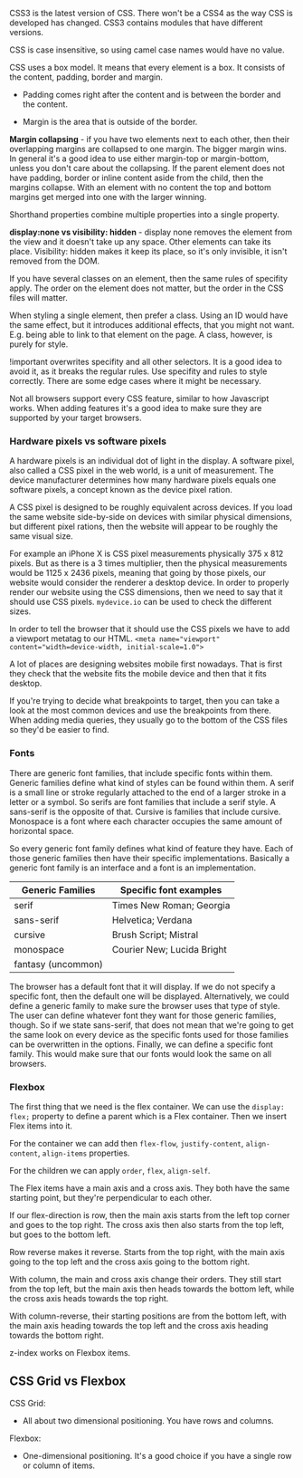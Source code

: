 CSS3 is the latest version of CSS. There won't be a CSS4 as the way CSS is developed
has changed. CSS3 contains modules that have different versions.

CSS is case insensitive, so using camel case names would have no value.

CSS uses a box model. It means that every element 
is a box. It consists of the content, padding, border
and margin.

* Padding comes right after the content and is between
the border and the content.

* Margin is the area that is outside of the border.

**Margin collapsing** - if you have two elements
next to each other, then their overlapping margins
are collapsed to one margin. The bigger margin wins.
In general it's a good idea to use either 
margin-top or margin-bottom, unless you don't care
about the collapsing. If the parent element does not
have padding, border or inline content aside from
the child, then the margins collapse. With an
element with no content the top and bottom margins
get merged into one with the larger winning.


Shorthand properties combine multiple properties
into a single property.

**display:none vs visibility: hidden** - display none removes the element from
the view and it doesn't take up any space. Other elements can take its place.
Visibility: hidden makes it keep its place, so it's only invisible, it isn't
removed from the DOM.

If you have several classes on an element, then the same
rules of specifity apply. The order on the element does not 
matter, but the order in the CSS files will matter.

When styling a single element, then prefer a class.
Using an ID would have the same effect, but it 
introduces additional effects, that you might not want.
E.g. being able to link to that element on the page.
A class, however, is purely for style.

!important overwrites specifity and all other selectors.
It is a good idea to avoid it, as it breaks the regular rules.
Use specifity and rules to style correctly. There are
some edge cases where it might be necessary.

Not all browsers support every CSS feature, 
similar to how Javascript works. When adding features
it's a good idea to make sure they are supported by
your target browsers. 

### Hardware pixels vs software pixels
A hardware pixels is an individual dot of light in the display. A software pixel, also called
a CSS pixel in the web world, is a unit of measurement. The device manufacturer determines how
many hardware pixels equals one software pixels, a concept known as the device pixel ration.

A CSS pixel is designed to be roughly equivalent across devices. If you load the same website
side-by-side on devices with similar physical dimensions, but different pixel rations, then the
website will appear to be roughly the same visual size. 

For example an iPhone X is CSS pixel measurements physically 375 x 812 pixels. But as there is a 
3 times multiplier, then the physical measurements would be 1125 x 2436 pixels, meaning that going
by those pixels, our website would consider the renderer a desktop device. In order to properly
render our website using the CSS dimensions, then we need to say that it should use CSS pixels.
`mydevice.io` can be used to check the different sizes.

In order to tell the browser that it should use the CSS pixels we have to add a viewport metatag
to our HTML. `<meta name="viewport" content="width=device-width, initial-scale=1.0">`

A lot of places are designing websites mobile first nowadays. That is first they check that the
website fits the mobile device and then that it fits desktop.

If you're trying to decide what breakpoints to target, then you can take a look at the most common
devices and use the breakpoints from there. When adding media queries, they usually go to the bottom
of the CSS files so they'd be easier to find.

### Fonts
There are generic font families, that include specific fonts within them. Generic families define what
kind of styles can be found within them. A serif is a small line or stroke regularly attached to the end
of a larger stroke in a letter or a symbol. So serifs are font families that include a serif style. A
sans-serif is the opposite of that. Cursive is families that include cursive. Monospace is a font where
each character occupies the same amount of horizontal space.

So every generic font family defines what kind of feature they have. Each of those generic families then
have their specific implementations. Basically a generic font family is an interface and a font is an
implementation.

| Generic Families     | Specific font examples |
| --------------- | ----------- |
| serif      | Times New Roman; Georgia       |
| sans-serif   | Helvetica; Verdana        |
| cursive   | Brush Script; Mistral        |
| monospace   | Courier New; Lucida Bright        |
| fantasy (uncommon)   |         |

The browser has a default font that it will display. If we do not specify a specific font, then the default
one will be displayed. Alternatively, we could define a generic family to make sure the browser uses that 
type of style. The user can define whatever font they want for those generic families, though. So if we
state sans-serif, that does not mean that we're going to get the same look on every device as the specific
fonts used for those families can be overwritten in the options. Finally, we can define a specific font
family. This would make sure that our fonts would look the same on all browsers.


### Flexbox
The first thing that we need is the flex container. We can
use the `display: flex;` property to define a parent which
is a Flex container. Then we insert Flex items
into it.

For the container we can add then `flex-flow`, `justify-content`,
`align-content`, `align-items` properties.

For the children we can apply `order`, `flex`, `align-self`.

The Flex items have a main axis and a cross axis.
They both have the same starting point, but they're perpendicular
to each other.

If our flex-direction is row, then the main axis starts
from the left top corner and goes to the top right. The cross
axis then also starts from the top left, but goes to the bottom left.
 
Row reverse makes it reverse. Starts from the top right, with the
main axis going to the top left and the cross axis going to the bottom
right.

With column, the main and cross axis change their orders. They
still start from the top left, but the main axis then
heads towards the bottom left, while the cross axis heads towards
the top right.

With column-reverse, their starting positions are from the
bottom left, with the main axis heading towards the top left
and the cross axis heading towards the bottom right.

z-index works on Flexbox items.

## CSS Grid vs Flexbox
CSS Grid:
* All about two dimensional positioning. You have rows and columns.

Flexbox:
* One-dimensional positioning. It's a good choice if you have a single row or column 
of items.